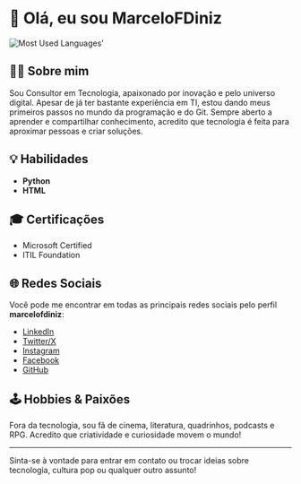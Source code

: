 # 👋 Olá, eu sou MarceloFDiniz

<picture>
  <source media="(prefers-color-scheme: dark)" srcset="https://github-used-languages.vercel.app/MarceloFDiniz?theme=dark">
  <img alt="Most Used Languages'" src="https://github-used-languages.vercel.app/MarceloFDiniz?config=config.json">
</picture>

## 🧑‍💻 Sobre mim

Sou Consultor em Tecnologia, apaixonado por inovação e pelo universo digital. Apesar de já ter bastante experiência em TI, estou dando meus primeiros passos no mundo da programação e do Git. Sempre aberto a aprender e compartilhar conhecimento, acredito que tecnologia é feita para aproximar pessoas e criar soluções.

## 💡 Habilidades

- **Python**
- **HTML**

## 🎓 Certificações

- Microsoft Certified
- ITIL Foundation

## 🌐 Redes Sociais

Você pode me encontrar em todas as principais redes sociais pelo perfil **marcelofdiniz**:

- [LinkedIn](https://www.linkedin.com/in/marcelofdiniz)
- [Twitter/X](https://twitter.com/marcelofdiniz)
- [Instagram](https://instagram.com/marcelofdiniz)
- [Facebook](https://facebook.com/marcelofdiniz)
- [GitHub](https://github.com/marcelofdiniz)

## 🕹️ Hobbies & Paixões

Fora da tecnologia, sou fã de cinema, literatura, quadrinhos, podcasts e RPG. Acredito que criatividade e curiosidade movem o mundo!

---

Sinta-se à vontade para entrar em contato ou trocar ideias sobre tecnologia, cultura pop ou qualquer outro assunto!
